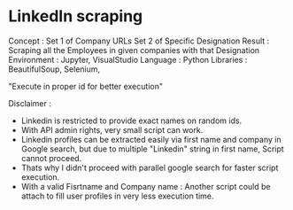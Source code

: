# LinkedIn scraping
Concept : Set 1 of Company URLs
          Set 2 of Specific Designation
          Result : Scraping all the Employees in given companies with that Designation
Environment : Jupyter, VisualStudio
Language : Python
Libraries : BeautifulSoup, Selenium, 

"Execute in proper id for better execution"


Disclaimer :

* Linkedin is restricted to provide exact names on random ids.
* With API admin rights, very small script can work.
* Linkedin profiles can be extracted easily via first name and company in Google search,
    but due to multiple "Linkedin" string in first name, Script cannot proceed.
* Thats why I didn't proceed with parallel google search for faster script execution.
* With a valid Fisrtname and Company name : Another script could be attach to fill user profiles in very less execution time.
